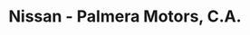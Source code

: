 ---
title: "Nissan - Palmera Motors, C.A."
url: /ciudad-guayana-puerto-ordaz/nissan-palmera-motors-c-a/
shop: coche
---